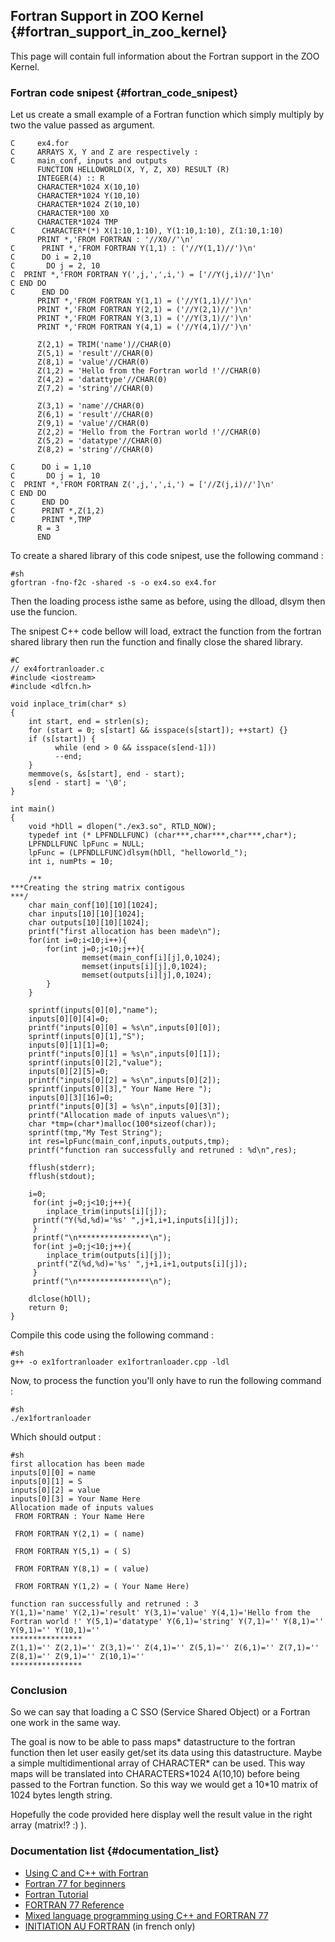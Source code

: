 ## Fortran Support in ZOO Kernel {#fortran_support_in_zoo_kernel}

This page will contain full information about the Fortran support in the
ZOO Kernel.

### Fortran code snipest {#fortran_code_snipest}

Let us create a small example of a Fortran function which simply
multiply by two the value passed as argument.

    C     ex4.for 
    C     ARRAYS X, Y and Z are respectively :
    C     main_conf, inputs and outputs
          FUNCTION HELLOWORLD(X, Y, Z, X0) RESULT (R)
          INTEGER(4) :: R
          CHARACTER*1024 X(10,10)
          CHARACTER*1024 Y(10,10)
          CHARACTER*1024 Z(10,10)
          CHARACTER*100 X0
          CHARACTER*1024 TMP
    C      CHARACTER*(*) X(1:10,1:10), Y(1:10,1:10), Z(1:10,1:10)
          PRINT *,'FROM FORTRAN : '//X0//'\n'
    C      PRINT *,'FROM FORTRAN Y(1,1) : ('//Y(1,1)//')\n'
    C      DO i = 2,10 
    C       DO j = 2, 10
    C  PRINT *,'FROM FORTRAN Y(',j,',',i,') = ['//Y(j,i)//']\n'
    C END DO
    C      END DO
          PRINT *,'FROM FORTRAN Y(1,1) = ('//Y(1,1)//')\n'
          PRINT *,'FROM FORTRAN Y(2,1) = ('//Y(2,1)//')\n'
          PRINT *,'FROM FORTRAN Y(3,1) = ('//Y(3,1)//')\n'
          PRINT *,'FROM FORTRAN Y(4,1) = ('//Y(4,1)//')\n'

          Z(2,1) = TRIM('name')//CHAR(0)
          Z(5,1) = 'result'//CHAR(0)
          Z(8,1) = 'value'//CHAR(0)
          Z(1,2) = 'Hello from the Fortran world !'//CHAR(0)
          Z(4,2) = 'datattype'//CHAR(0)
          Z(7,2) = 'string'//CHAR(0)

          Z(3,1) = 'name'//CHAR(0)
          Z(6,1) = 'result'//CHAR(0)
          Z(9,1) = 'value'//CHAR(0)
          Z(2,2) = 'Hello from the Fortran world !'//CHAR(0)
          Z(5,2) = 'datatype'//CHAR(0)
          Z(8,2) = 'string'//CHAR(0)

    C      DO i = 1,10 
    C       DO j = 1, 10
    C  PRINT *,'FROM FORTRAN Z(',j,',',i,') = ['//Z(j,i)//']\n'
    C END DO
    C      END DO
    C      PRINT *,Z(1,2)
    C      PRINT *,TMP
          R = 3
          END

To create a shared library of this code snipest, use the following
command :

    #sh
    gfortran -fno-f2c -shared -s -o ex4.so ex4.for

Then the loading process isthe same as before, using the dlload, dlsym
then use the funcion.

The snipest C++ code bellow will load, extract the function from the
fortran shared library then run the function and finally close the
shared library.

    #C
    // ex4fortranloader.c
    #include <iostream>
    #include <dlfcn.h>

    void inplace_trim(char* s)
    {
        int start, end = strlen(s);
        for (start = 0; s[start] && isspace(s[start]); ++start) {}
        if (s[start]) {
              while (end > 0 && isspace(s[end-1]))
              --end;
        }
        memmove(s, &s[start], end - start);
        s[end - start] = '\0';
    }

    int main()
    {
        void *hDll = dlopen("./ex3.so", RTLD_NOW);
        typedef int (* LPFNDLLFUNC) (char***,char***,char***,char*);
        LPFNDLLFUNC lpFunc = NULL;
        lpFunc = (LPFNDLLFUNC)dlsym(hDll, "helloworld_");
        int i, numPts = 10;

        /**
    ***Creating the string matrix contigous
    ***/
        char main_conf[10][10][1024];
        char inputs[10][10][1024];
        char outputs[10][10][1024];
        printf("first allocation has been made\n");
        for(int i=0;i<10;i++){
            for(int j=0;j<10;j++){
                    memset(main_conf[i][j],0,1024);
                    memset(inputs[i][j],0,1024);
                    memset(outputs[i][j],0,1024);
            }
        }

        sprintf(inputs[0][0],"name");
        inputs[0][0][4]=0;
        printf("inputs[0][0] = %s\n",inputs[0][0]);
        sprintf(inputs[0][1],"S");
        inputs[0][1][1]=0;
        printf("inputs[0][1] = %s\n",inputs[0][1]);
        sprintf(inputs[0][2],"value");
        inputs[0][2][5]=0;
        printf("inputs[0][2] = %s\n",inputs[0][2]);
        sprintf(inputs[0][3]," Your Name Here ");
        inputs[0][3][16]=0;
        printf("inputs[0][3] = %s\n",inputs[0][3]);
        printf("Allocation made of inputs values\n");
        char *tmp=(char*)malloc(100*sizeof(char));
        sprintf(tmp,"My Test String");
        int res=lpFunc(main_conf,inputs,outputs,tmp);
        printf("function ran successfully and retruned : %d\n",res);

        fflush(stderr);
        fflush(stdout);

        i=0;
         for(int j=0;j<10;j++){
            inplace_trim(inputs[i][j]);
         printf("Y(%d,%d)='%s' ",j+1,i+1,inputs[i][j]);
         }
         printf("\n****************\n");
         for(int j=0;j<10;j++){
            inplace_trim(outputs[i][j]);
          printf("Z(%d,%d)='%s' ",j+1,i+1,outputs[i][j]);
         }
         printf("\n****************\n");

        dlclose(hDll);
        return 0;
    }

Compile this code using the following command :

    #sh
    g++ -o ex1fortranloader ex1fortranloader.cpp -ldl

Now, to process the function you\'ll only have to run the following
command :

    #sh
    ./ex1fortranloader 

Which should output :

    #sh
    first allocation has been made
    inputs[0][0] = name
    inputs[0][1] = S
    inputs[0][2] = value
    inputs[0][3] = Your Name Here
    Allocation made of inputs values
     FROM FORTRAN : Your Name Here

     FROM FORTRAN Y(2,1) = ( name)

     FROM FORTRAN Y(5,1) = ( S)

     FROM FORTRAN Y(8,1) = ( value)

     FROM FORTRAN Y(1,2) = ( Your Name Here)

    function ran successfully and retruned : 3
    Y(1,1)='name' Y(2,1)='result' Y(3,1)='value' Y(4,1)='Hello from the Fortran world !' Y(5,1)='datatype' Y(6,1)='string' Y(7,1)='' Y(8,1)='' Y(9,1)='' Y(10,1)='' 
    ****************
    Z(1,1)='' Z(2,1)='' Z(3,1)='' Z(4,1)='' Z(5,1)='' Z(6,1)='' Z(7,1)='' Z(8,1)='' Z(9,1)='' Z(10,1)='' 
    ****************

### Conclusion

So we can say that loading a C SSO (Service Shared Object) or a Fortran
one work in the same way.

The goal is now to be able to pass maps\* datastructure to the fortran
function then let user easily get/set its data using this datastructure.
Maybe a simple multidimentional array of CHARACTER\* can be used. This
way maps will be translated into CHARACTERS\*1024 A(10,10) before being
passed to the Fortran function. So this way we would get a 10\*10 matrix
of 1024 bytes length string.

Hopefully the code provided here display well the result value in the
right array (matrix!? :) ).

### Documentation list {#documentation_list}

-   [Using C and C++ with
    Fortran](http://www.math.utah.edu/software/c-with-fortran.html)
-   [Fortran 77 for
    beginners](http://www.idris.fr/data/cours/lang/fortran/f90/F77.html#p2.1)
-   [Fortran
    Tutorial](http://folk.uio.no/steikr/doc/f77/tutorial/index.html)
-   [FORTRAN 77 Reference](http://www.obliquity.com/computer/fortran/)
-   [Mixed language programming using C++ and FORTRAN
    77](http://arnholm.org/software/cppf77/cppf77.htm)
-   [INITIATION AU
    FORTRAN](http://perso.enstimac.fr/~gaborit/lang/CoursDeFortran/) (in
    french only)

